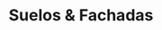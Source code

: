 ---
title: "Suelos & Fachadas"
url: /guatemala-guatemala-zona-14/suelos-und-fachadas/
shop: Fußböden
---